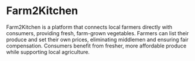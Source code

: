 # Farm2Kitchen
Farm2Kitchen is a platform that connects local farmers directly with consumers, providing fresh, farm-grown vegetables. Farmers can list their produce and set their own prices, eliminating middlemen and ensuring fair compensation. Consumers benefit from fresher, more affordable produce while supporting local agriculture. 
